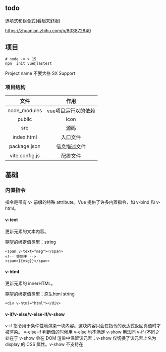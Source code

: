 ## todo

选项式和组合式(看起来舒服)

<https://zhuanlan.zhihu.com/p/603872840>

## 项目

```shell
# node -v > 15
npm  init vue@lastest
```

Project name 不要大些
SX Support

### 项目结构

| 文件 |           作用           |
| :--: | :-----------------------: |
| node_modules |      vue项目运行以的依赖      |
| public |   icon    |
| src |     源码    |
| index.html |  入口文件  |
| package.json |   信息描述文件  |
| vite.config.js |  配置文件   |

## 基础

### 内置指令

指令是带有 v- 前缀的特殊 attribute。Vue 提供了许多内置指令，如 v-bind 和 v-html。

#### v-text

更新元素的文本内容。

期望的绑定值类型：string

```vue
<span v-text="msg"></span>
<!-- 等同于 -->
<span>{{msg}}</span>
```

#### v-html

更新元素的 innerHTML。

期望的绑定值类型：原生html string

```vue
<div v-html="html"></div>
```

#### v-if/v-else/v-else-if/v-show

v-if 指令用于条件性地渲染一块内容。这块内容只会在指令的表达式返回真值时才被渲染。
v-else-if 判断值的时候用
v-else 均不满足
v-show 用法同 v-if
(不同之处在于 v-show 会在 DOM 渲染中保留该元素；v-show 仅切换了该元素上名为 display 的 CSS 属性。v-show 不支持在 <template> 元素上使用，也不能和 v-else 搭配使用。)

```vue

<div v-if="type === 'A'">
  A
</div>
<div v-else-if="type === 'B'">
  B
</div>
<div v-else-if="type === 'C'">
  C
</div>
<div v-else>
  Not A/B/C
</div>
```

##### 对比

v-if 是“真实的”按条件渲染，因为它确保了在切换时，条件区块内的事件监听器和子组件都会被销毁与重建。

v-if 也是惰性的：如果在初次渲染时条件值为 false，则不会做任何事。条件区块只有当条件首次变为 true 时才被渲染。

相比之下，v-show 简单许多，元素无论初始条件如何，始终会被渲染，只有 CSS display 属性会被切换。

总的来说，v-if 有更高的切换开销，而 v-show 有更高的初始渲染开销。因此，如果需要频繁切换，则使用 v-show 较好；如果在运行时绑定条件很少改变，则 v-if 会更合适

#### v-for

基于原始数据多次渲染元素或模板块。

期望的绑定值类型：Array | Object | number | string | Iterable

```vue
<div v-for="item in items">
<!-- <div v-for="(item, index) in items">​ -->
<!-- <div v-for="(value, key) in object"> -->
<!-- <div v-for="(value, name, index) in object"> -->
  {{ item.text }}
</div>
```

##### 数组变化侦测

当使用循环的时候,如果列表自身数据发生变化,那么UI也会发生变化,
但是数组的方法分为改变自身数据和返回个新数据两类,
调用前者UI会变化,
后者则是需要将返会的数据赋予给原数组

###### 改变自身数据

- push()
- pop()
- shift()
- unshift()
- splice()
- sort()
- reverse()

###### 返回新数据

- filter()
- concat()
- slice()

```vue
// 添加数据
items.push(xx)

// `items` 是一个数组的 ref
items.value = items.value.filter((item) => item.message.match(/Foo/))


// 例子

const msg = ref('hello')

//侦听器
watch(msg, async (new_value, old_value) => {
  console.log(new_value, old_value)
})
```

##### 通过 key 管理状态

Vue 默认按照“就地更新”的策略来更新通过 v-for 渲染的元素列表。当数据项的顺序改变时，Vue 不会随之移动 DOM 元素的顺序，而是就地更新每个元素，确保它们在原本指定的索引位置上渲染。

默认模式是高效的，但只适用于列表渲染输出的结果不依赖子组件状态或者临时 DOM 状态 (例如表单输入值) 的情况。

TODO v-for 组件

#### v-bind

双大括号不能在 HTML attributes 中使用。想要响应式地绑定一个 attribute，应该使用 v-bind 指令：
v-bind 指令指示 Vue 将元素的 id attribute 与组件的 dynamicId 属性保持一致。如果绑定的值是 null 或者 undefined，那么该 attribute 将会从渲染的元素上移除,该属性不会渲染到网页中。

```vue
<!-- 全写 -->
<div v-bind:id="dynamicId"></div>
<!-- 简写 -->
<div :id="dynamicId"></div>
<!-- 布尔型 -->
<button :disabled="isButtonDisabled">Button</button>
<!-- 动态绑定多个值​ -->
<div v-bind="objectOfAttrs">动态绑定多个值​</div>
<!-- 动态 attribute 名 -->
<button v-bind:[key]="value"></button>
<!-- 实例​ -->
<script>
export default {
  data() {
    return {
      msg: " am attributes"
      isButtonDisabled:true,
      objectOfAttrs : {
            id: 'container',
            class: 'wrapper'
        }       
    }
  }
}
</script>

<template>
  <div :id="msg">{{ msg }}</div>
</template>
```

#### v-on

给元素绑定事件处理器。
事件处理器 (handler) 的值可以是

- 内联事件处理器：事件被触发时执行的内联 JavaScript 语句 (与 onclick 类似)。
- 方法事件处理器：一个指向组件上定义的方法的属性名或是路径(方法)

修饰符

- stop - 调用 event.stopPropagation()。
- prevent - 调用 event.preventDefault()。
- capture - 在捕获模式添加事件监听器。
- self - 只有事件从元素本身发出才触发处理函数。
- {keyAlias} - 只在某些按键下触发处理函数。
- once - 最多触发一次处理函数。
- left - 只在鼠标左键事件触发处理函数。
- right - 只在鼠标右键事件触发处理函数。
- middle - 只在鼠标中键事件触发处理函数。
- passive - 通过 { passive: true } 附加一个 DOM 事件

参考:<https://cn.vuejs.org/guide/essentials/event-handling.html#key-modifiers>

```vue
<!-- 方法处理函数 -->
<button v-on:click="doThis"></button>

<!-- 动态事件 -->
<button v-on:[event]="doThis"></button>

<!-- 内联声明 -->
<button v-on:click="doThat('hello', $event)"></button>

<!-- 缩写 -->
<button @click="doThis"></button>

<!-- 使用缩写的动态事件 -->
<button @[event]="doThis"></button>

<!-- 停止传播 -->
<button @click.stop="doThis"></button>

<!-- 阻止默认事件 -->
<button @click.prevent="doThis"></button>

<!-- 不带表达式地阻止默认事件 -->
<form @submit.prevent></form>

<!-- 链式调用修饰符 -->
<button @click.stop.prevent="doThis"></button>

<!-- 按键用于 keyAlias 修饰符-->
<input @keyup.enter="onEnter" />

<!-- 点击事件将最多触发一次 -->
<button v-on:click.once="doThis"></button>

<!-- 对象语法 -->
<button v-on="{ mousedown: doThis, mouseup: doThat }"></button>

<!-- 参数传递 123是方法的参数,event是事件本身 -->
<MyComponent @my-event="handleThis(123, $event)" />

```

### 计算属性​

模板中的表达式虽然方便，但也只能用来做简单的操作。如果在模板中写太多逻辑，会让模板变得臃肿，难以维护。

因此我们推荐使用计算属性来描述依赖响应式状态的复杂逻辑.

```vue
<script>
const msg = ref('hello')

// 计算
const computed_msg = computed(() => {
  return msg.value + '  world'
})
// 直接使用方法
// 组件中
function computed_msg2() {
  return msg.value + '  world'
}

function change() {
  msg.value = msg.value + '111'
}

</script>
<template>
  <span>{{ computed_msg }}</span>
  <span>{{ computed_msg2() }}</span>
  <button @click="change">1111</button>
</template>
```

#### 计算属性缓存 vs 方法

计算属性值会基于其响应式依赖被缓存(相同的东西多次使用会有缓存)
方法调用多少次执行多少次

### 类与样式绑定

在操作中可能需要改变某个元素的样式,此时就需要为某个元素单独加上样式
class/style 类似

```vue
<script setup>
import { ref, reactive } from 'vue'
const msg = ref('hello')
// 变量
const color = ref(true)
const size = ref(true)

// 复杂对象
let style = ref({
  'color': true,
  'size': true
})

// 复杂数组
let arr = ref(['color', 'size'])

function change() {
  color.value = !color.value
  size.value = !size.value

  style.value.color = !style.value.color
  style.value.size = !style.value.size
  if (arr.value.length === 0) {
    arr.value = ['color', 'size']
  } else {
    arr.value = []
  }
}

</script>

<template>
  <p :class="{ 'color': color, 'size': size }">{{ msg }}</p><br>
  <p :class="style">{{ msg }}</p><br>
  <p :class="arr">{{ msg }}</p><br>
  <button @click="change">1111</button>
</template>
<style scoped>
.color {
  color: red;
}
.size {
  font-size: 30px;
}
</style><script setup>
import { ref, reactive } from 'vue'
const msg = ref('hello')
// 变量
const color = ref(true)
const size = ref(true)

// 复杂对象
let style = ref({
  'color': true,
  'size': true
})

// 复杂数组
let arr = ref(['color', 'size'])

function change() {
  color.value = !color.value
  size.value = !size.value

  style.value.color = !style.value.color
  style.value.size = !style.value.size
  if (arr.value.length === 0) {
    arr.value = ['color', 'size']
  } else {
    arr.value = []
  }
}

</script>

<template>
  <p :class="{ 'color': color, 'size': size }">{{ msg }}</p><br>
  <p :class="style">{{ msg }}</p><br>
  <p :class="arr">{{ msg }}</p><br>

  <button @click='change'>1111</button>
</template>

<style scoped>
.color {
  color: red;
}

.size {
  font-size: 30px;
}
</style>

```

### 侦听器

计算属性允许我们声明性地计算衍生值。然而在有些情况下，我们需要在状态变化时执行一些“副作用”：例如更改 DOM，或是根据异步操作的结果去修改另一处的状态。

```vue
const question = ref('')
// watch(var_name ) var_name指定需要侦听的数据
watch(question, async (new_value, old_value) => {
  console.log(new_value, old_value)
})
```

### 表单输入绑定

```vue
<script setup>
import { ref } from 'vue'
const msg = ref('hello')
const checked = ref('')
function change() {
  msg.value = msg.value + "111"
}
</script>

<template>
  <textarea v-model="msg"></textarea><br>
  <button @click="change">1111</button>


  <input type="checkbox" id="checkbox" v-model="checked" />
<label for="checkbox">{{ checked }}</label>
</template>

<style scoped></style>
```

参考:<https://cn.vuejs.org/guide/essentials/forms.html>

#### 修饰符

#### .lazy

默认情况下，v-model 会在每次 input 事件后更新数据 (IME 拼字阶段的状态例外)。你可以添加 lazy 修饰符来改为在每次 change 事件后更新数据

```vue
<!-- 在 "change" 事件后同步更新而不是 "input" -->
<input v-model.lazy="msg" />

```

#### .number

如果你想让用户输入自动转换为数字，你可以在 v-model 后添加 .number 修饰符来管理输入：

```vue
<input v-model.number="age" />
```

#### .trim

如果你想要默认自动去除用户输入内容中两端的空格，你可以在 v-model 后添加 .trim 修饰符

```vue
<input v-model.trim="name" />
```

### 模板

组件允许我们将 UI 划分为独立的、可重用的部分，并且可以对每个部分进行单独的思考。

```vue
<script setup>
// 导入B
import B from './components/B.vue'
</script>

<template>
// 使用
  <B />
</template>

<style scoped></style>

```

#### 传值

##### 父->子

```vue

// 子
// 父组件传过来的数据,子组件不能变
<script setup>
import A from './A.vue'
import { ref, defineProps } from 'vue'

const { le, list } = defineProps({
    le: {
        type: String, // 接收的参数类型
        default: '默认文字', //默认值
        requires:
    },
    list: {
        type: Array, // 接收的参数类型
        default: [], //默认值
        required: true // 必传
    }
})

</script>

<template>
    <A />
    <p ref="p">{{ le }}</p><br>
    <p ref="p">{{ list }}</p><br>
    <button @click="change">I am B</button><br>
</template>

<style scoped></style>



// 父
<script setup>
import { ref } from 'vue';
import B from './components/B.vue'
let le = ref("B")
let list = ref([1, 2, 3])
</script>

<template>
    //传递参数
  <B :le=le :list='list' />
</template>

<style scoped></style>

```

##### 子->父

###### emit 子->父

在父组件上声明 事件以及相关处理方法，在子组件设置emit.

```vue

// parent
<script setup>
import A from './A.vue'
import { ref, defineProps } from 'vue'

let msg = ref("111222")

const { le, list } = defineProps({
    le: {
        type: String, // 接收的参数类型
        default: '默认文字', //默认值
    },
    list: {
        type: Array, // 接收的参数类型
        default: [], //默认值
        required: true // 必传
    }
})
// 后面p1是接收的参数
function han(p1) {
    console.log(p1)
    console.log("hhhhh")
    msg.value = p1
}
</script>

<template>
    // 设置事件和处理方法
    <A @ChildToPar="han" />
    <p>{{ msg }}</p><br>
    <p>{{ le }}</p><br>
    <p>{{ list }}</p><br>
</template>


// child


<script setup>
import { ref } from 'vue'
const msg = ref('I am A')

//使用方法 ChildToPar与父组件设置的名称相同
const emit = defineEmits(['ChildToPar'])
function change() {

    // 后面111是传递的参数
    emit('ChildToPar', '111')
}
</script>

<template>
    <p ref="p">{{ msg }}</p><br>
    <button @click="change">I am A</button><br>
</template>

<style scoped></style>


```

###### v-model 子->父

使用watch当数值改变了,就通过emit将子组件的数据传递到父组件

```vue
// parent
<script setup>
import A from './A.vue'
import { ref, defineProps } from 'vue'

let msg = ref("111222")

const { le, list } = defineProps({
    le: {
        type: String, // 接收的参数类型
        default: '默认文字', //默认值
    },
    list: {
        type: Array, // 接收的参数类型
        default: [], //默认值
        required: true // 必传
    }
})
// 后面p1是接收的参数
function han(p1, p2) {
    console.log(p1, p2)
    console.log("hhhhh")
    msg.value = p1
}
</script>

<template>
    <A @ChildToPar="han" /><br>
    <p>{{ msg }}</p><br>

    <p>{{ le }}</p><br>
    <p>{{ list }}</p><br>
    <!-- <button @click="change">I am B</button><br> -->
</template>

<style scoped></style>

//child

<script setup>
import { ref, watch } from 'vue'
let msg = ref('I am A')

//使用方法
const emit = defineEmits(['ChildToPar'])
function change() {
    // 后面111是传递的参数
    emit('ChildToPar', '111')
}
watch(msg, async (newQuestion, oldQuestion) => {
    emit('ChildToPar', newQuestion, oldQuestion)
})
</script>

<template>
    <p ref="p">{{ msg }}</p><br>
    <textarea v-model="msg"></textarea><br>
    <button @click="change">I am A</button><br>
</template>

<style scoped></style>
```

##### props 子->父
